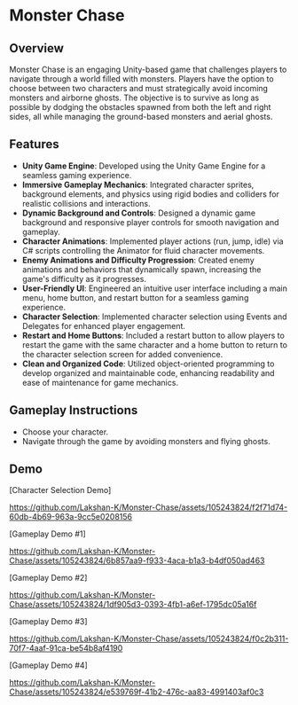 


# Monster Chase

## Overview
Monster Chase is an engaging Unity-based game that challenges players to navigate through a world filled with monsters. Players have the option to choose between two characters and must strategically avoid incoming monsters and airborne ghosts. The objective is to survive as long as possible by dodging the obstacles spawned from both the left and right sides, all while managing the ground-based monsters and aerial ghosts.

## Features
- **Unity Game Engine**: Developed using the Unity Game Engine for a seamless gaming experience.
- **Immersive Gameplay Mechanics**: Integrated character sprites, background elements, and physics using rigid bodies and colliders for realistic collisions and interactions.
- **Dynamic Background and Controls**: Designed a dynamic game background and responsive player controls for smooth navigation and gameplay.
- **Character Animations**: Implemented player actions (run, jump, idle) via C# scripts controlling the Animator for fluid character movements.
- **Enemy Animations and Difficulty Progression**: Created enemy animations and behaviors that dynamically spawn, increasing the game's difficulty as it progresses.
- **User-Friendly UI**: Engineered an intuitive user interface including a main menu, home button, and restart button for a seamless gaming experience.
- **Character Selection**: Implemented character selection using Events and Delegates for enhanced player engagement.
- **Restart and Home Buttons**: Included a restart button to allow players to restart the game with the same character and a home button to return to the character selection screen for added convenience.
- **Clean and Organized Code**: Utilized object-oriented programming to develop organized and maintainable code, enhancing readability and ease of maintenance for game mechanics.

## Gameplay Instructions
- Choose your character.
- Navigate through the game by avoiding monsters and flying ghosts.

## Demo
[Character Selection Demo]

https://github.com/Lakshan-K/Monster-Chase/assets/105243824/f2f71d74-60db-4b69-963a-9cc5e0208156

[Gameplay Demo #1]

https://github.com/Lakshan-K/Monster-Chase/assets/105243824/6b857aa9-f933-4aca-b1a3-b4df050ad463


[Gameplay Demo #2]

https://github.com/Lakshan-K/Monster-Chase/assets/105243824/1df905d3-0393-4fb1-a6ef-1795dc05a16f

[Gameplay Demo #3]

https://github.com/Lakshan-K/Monster-Chase/assets/105243824/f0c2b311-70f7-4aaf-91ca-be54b8af4190

[Gameplay Demo #4]

https://github.com/Lakshan-K/Monster-Chase/assets/105243824/e539769f-41b2-476c-aa83-4991403af0c3









